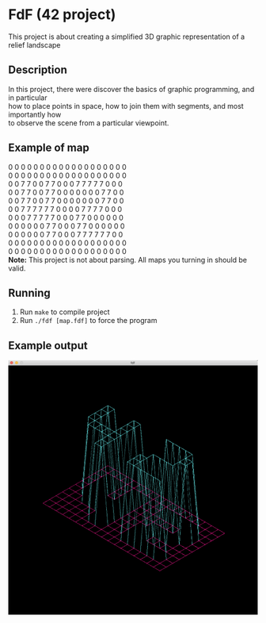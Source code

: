 # FdF (42 project)
This project is about creating a simplified 3D graphic representation of a relief landscape
## Description
In this project, there were discover the basics of graphic programming, and in particular \
how to place points in space, how to join them with segments, and most importantly how \
to observe the scene from a particular viewpoint.
## Example of map
0  0  0  0  0  0  0  0  0  0  0  0  0  0  0  0  0  0  0 \
0  0  0  0  0  0  0  0  0  0  0  0  0  0  0  0  0  0  0 \
0  0  7  7  0  0  7  7  0  0  0  7  7  7  7  7  0  0  0 \
0  0  7  7  0  0  7  7  0  0  0  0  0  0  0  7  7  0  0 \
0  0  7  7  0  0  7  7  0  0  0  0  0  0  0  7  7  0  0 \
0  0  7  7  7  7  7  7  0  0  0  0  7  7  7  7  0  0  0 \
0  0  0  7  7  7  7  7  0  0  0  7  7  0  0  0  0  0  0 \
0  0  0  0  0  0  7  7  0  0  0  7  7  0  0  0  0  0  0 \
0  0  0  0  0  0  7  7  0  0  0  7  7  7  7  7  7  0  0 \
0  0  0  0  0  0  0  0  0  0  0  0  0  0  0  0  0  0  0 \
0  0  0  0  0  0  0  0  0  0  0  0  0  0  0  0  0  0  0 \
**Note:** This project is not about parsing. All maps you turning in should be valid.
## Running
1. Run `make` to compile project
2. Run `./fdf [map.fdf]` to force the program
## Example output
![42.fdf map](42.png "42")
